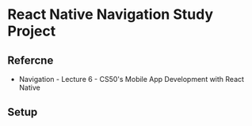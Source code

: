 # React Native Navigation Study Project

## Refercne
- Navigation - Lecture 6 - CS50's Mobile App Development with React Native



## Setup
```
```